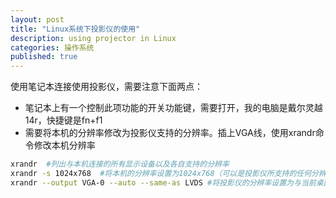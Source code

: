 ```yaml
---
layout: post
title: "Linux系统下投影仪的使用"
description: using projector in Linux
categories: 操作系统
published: true
---
```


使用笔记本连接使用投影仪，需要注意下面两点：

* 笔记本上有一个控制此项功能的开关功能键，需要打开，我的电脑是戴尔灵越14r，快捷键是fn+f1
* 需要将本机的分辨率修改为投影仪支持的分辨率。插上VGA线，使用xrandr命令修改本机分辨率

~~~ bash
xrandr	#列出与本机连接的所有显示设备以及各自支持的分辨率
xrandr -s 1024x768	#将本机的分辨率设置为1024x768（可以是投影仪所支持的任何分辨率）
xrandr --output VGA-0 --auto --same-as LVDS #将投影仪的分辨率设置为与当前桌面相同，并且以同步显示模式运行
~~~
